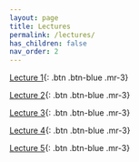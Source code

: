 ```yaml
---
layout: page
title: Lectures
permalink: /lectures/
has_children: false
nav_order: 2
---
```


[Lecture 1](https://raw.githubusercontent.com/bayreuth-politics/CI24/main/docs/lectures/CI_24_Slides_Bayreuth_week1.pdf){: .btn .btn-blue .mr-3}

[Lecture 2](https://raw.githubusercontent.com/bayreuth-politics/CI24/main/docs/lectures/CI_24_Slides_week2.pdf){: .btn .btn-blue .mr-3}

[Lecture 3](https://raw.githubusercontent.com/bayreuth-politics/CI24/main/docs/lectures/CI_24_Slides_Bayreuth_week3.pdf){: .btn .btn-blue .mr-3}

[Lecture 4](https://raw.githubusercontent.com/bayreuth-politics/CI24/main/docs/lectures/CI_24_Slides_Bayreuth_week4.pdf){: .btn .btn-blue .mr-3}

[Lecture 5](https://raw.githubusercontent.com/bayreuth-politics/CI24/main/docs/lectures/CI_24_Slides_Bayreuth_week5.pdf){: .btn .btn-blue .mr-3}

